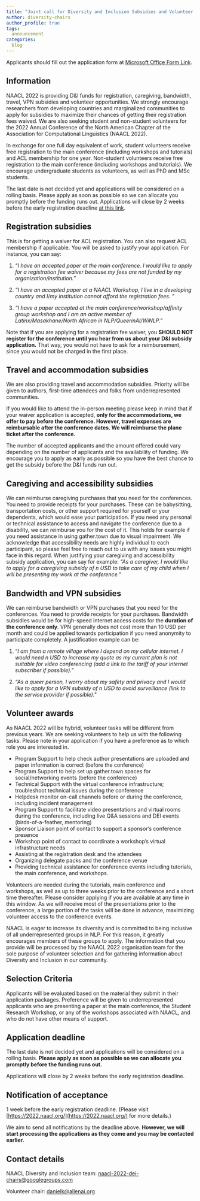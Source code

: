 ```yaml
---
title: "Joint call for Diversity and Inclusion Subsidies and Volunteer Awards"
author: diversity-chairs
author_profile: true
tags:
  announcement
categories:
  blog
---
```


Applicants should fill out the application form at [Microsoft Office Form Link](https://forms.office.com/Pages/ResponsePage.aspx?id=DQSIkWdsW0yxEjajBLZtrQAAAAAAAAAAAAO__UAd5zRUMk5UN0hGREVZS1ZBWEpNSTY0WkNORDBQRy4u).


## Information

NAACL 2022 is providing D&I funds for registration, caregiving, bandwidth, travel, VPN subsidies and volunteer opportunities. We strongly encourage researchers from developing countries and marginalized communities to apply for subsidies to maximize their chances of getting their registration fees waived. We are also seeking student and non-student volunteers for the 2022 Annual Conference of the North American Chapter of the Association for Computational Linguistics (NAACL 2022). 

In exchange for one full day equivalent of work, student volunteers receive free registration to the main conference (including workshops and tutorials) and ACL membership for one year. Non-student volunteers receive free registration to the main conference (including workshops and tutorials). We encourage undergraduate students as volunteers, as well as PhD and MSc students. 

The last date is not decided yet and applications will be considered on a rolling basis. Please apply as soon as possible so we can allocate you promptly before the funding runs out. Applications will close by 2 weeks before the early registration deadline [at this link](https://forms.office.com/Pages/ResponsePage.aspx?id=DQSIkWdsW0yxEjajBLZtrQAAAAAAAAAAAAO__UAd5zRUMk5UN0hGREVZS1ZBWEpNSTY0WkNORDBQRy4u). 


## Registration subsidies

This is for getting a waiver for ACL registration. You can also request ACL membership if applicable. You will be asked to justify your application. For instance, you can say:

1) _“I have an accepted paper at the main conference. I would like to apply for a registration fee waiver because my fees are not funded by my organization/institution.”_

2) _“I have an accepted paper at a NAACL Workshop, I live in a developing country and I/my institution cannot afford the registration fees. ”_

3) _“I have a paper accepted at the main conference/workshop/affinity group workshop and I am an active member of Latinx/Masakhane/North African in NLP/QueerinAI/WiNLP.”_

Note that if you are applying for a registration fee waiver, you **SHOULD NOT register for the conference until you hear from us about your D&I subsidy application.** That way, you would not have to ask for a reimbursement, since you would not be charged in the first place. 


## Travel and accommodation subsidies

We are also providing travel and accommodation subsidies. Priority will be given to authors, first-time attendees and folks from underrepresented communities.

If you would like to attend the in-person meeting please keep in mind that if your waiver application is accepted, **only for the accommodations, we offer to pay before the conference. However, travel expenses are reimbursable after the conference dates. We will reimburse the plane ticket after the conference.**

The number of accepted applicants and the amount offered could vary depending on the number of applicants and the availability of funding. We encourage you to apply as early as possible so you have the best chance to get the subsidy before the D&I funds run out.


## Caregiving and accessibility subsidies

We can reimburse caregiving purchases that you need for the conferences. You need to provide receipts for your purchases. These can be babysitting, transportation costs, or other support required for yourself or your dependents, which would ease your participation. If you need any personal or technical assistance to access and navigate the conference due to a disability, we can reimburse you for the cost of it. This holds for example if you need assistance in using gather.town due to visual impairment. We acknowledge that accessibility needs are highly individual to each participant, so please feel free to reach out to us with any issues you might face in this regard. When justifying your caregiving and accessibility subsidy application, you can say for example: _“As a caregiver, I would like to apply for a caregiving subsidy of n USD to take care of my child when I will be presenting my work at the conference.”_


## Bandwidth and VPN subsidies 

We can reimburse bandwidth or VPN purchases that you need for the conferences. You need to provide receipts for your purchases. Bandwidth subsidies would be for high-speed internet access costs for the **duration of the conference only**. VPN generally does not cost more than 10 USD per month and could be applied towards participation if you need anonymity to participate completely. A justification example can be:

1) “_I am from a remote village where I depend on my cellular internet. I would need n USD to increase my quote as my current plan is not suitable for video conferencing (add a link to the tariff of your internet subscriber if possible).”_

2) _“As a queer person, I worry about my safety and privacy and I would like to apply for a VPN subsidy of n USD to avoid surveillance (link to the service provider if possible)."_


## Volunteer awards

As NAACL 2022 will be hybrid, volunteer tasks will be different from previous years. We are seeking volunteers to help us with the following tasks. Please note in your application if you have a preference as to which role you are interested in.


* Program Support to help check author presentations are uploaded and paper information is correct (before the conference)
* Program Support to help set up gather.town spaces for social/networking events (before the conference)
* Technical Support with the virtual conference infrastructure; troubleshoot technical issues during the conference
* Helpdesk monitor on-call channels before or during the conference, including incident management
* Program Support to facilitate video presentations and virtual rooms during the conference, including live Q&A sessions and DEI events (birds-of-a-feather, mentoring)
* Sponsor Liaison point of contact to support a sponsor’s conference presence
* Workshop point of contact to coordinate a workshop’s virtual infrastructure needs
* Assisting at the registration desk and the attendees
* Organizing delegate packs and the conference venue
* Providing technical assistance for conference events including tutorials, the main conference, and workshops.

Volunteers are needed during the tutorials, main conference and workshops, as well as up to three weeks prior to the conference and a short time thereafter. Please consider applying if you are available at any time in this window. As we will receive most of the presentations prior to the conference, a large portion of the tasks will be done in advance, maximizing volunteer access to the conference events.

NAACL is eager to increase its diversity and is committed to being inclusive of all underrepresented groups in NLP. For this reason, it greatly encourages members of these groups to apply. The information that you provide will be processed by the NAACL 2022 organisation team for the sole purpose of volunteer selection and for gathering information about Diversity and Inclusion in our community.


## Selection Criteria 

Applicants will be evaluated based on the material they submit in their application packages. Preference will be given to underrepresented applicants who are presenting a paper at the main conference, the Student Research Workshop, or any of the workshops associated with NAACL, and who do not have other means of support.


## Application deadline 

The last date is not decided yet and applications will be considered on a rolling basis. **Please apply as soon as possible so we can allocate you promptly before the funding runs out.** 

Applications will close by 2 weeks before the early registration deadline.


## Notification of acceptance 

1 week before the early registration deadline. (Please visit [https://2022.naacl.org/](https://2022.naacl.org/) for more details.)

We aim to send all notifications by the deadline above. **However, we will start processing the applications as they come and you may be contacted earlier.**


## Contact details

NAACL Diversity and Inclusion team: [naacl-2022-dei-chairs@googlegroups.com](mailto:naacl-2022-dei-chairs@googlegroups.com)

Volunteer chair: [danielk@allenai.org](mailto:danielk@allenai.org)

